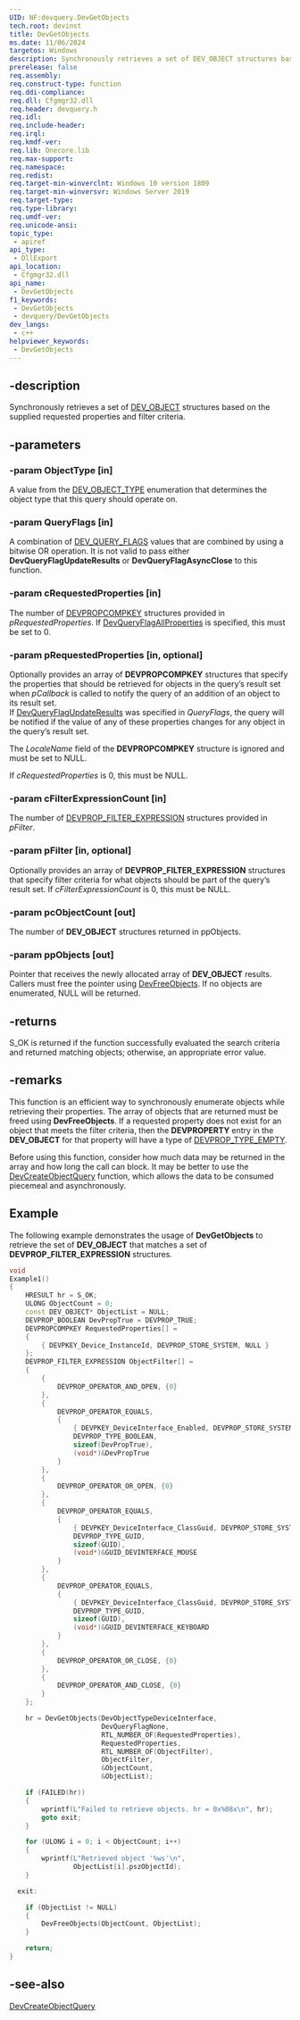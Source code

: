 ```yaml
---
UID: NF:devquery.DevGetObjects
tech.root: devinst
title: DevGetObjects
ms.date: 11/06/2024
targetos: Windows
description: Synchronously retrieves a set of DEV_OBJECT structures based on the supplied requested properties and filter criteria.
prerelease: false
req.assembly: 
req.construct-type: function
req.ddi-compliance: 
req.dll: Cfgmgr32.dll
req.header: devquery.h
req.idl: 
req.include-header: 
req.irql: 
req.kmdf-ver: 
req.lib: Onecore.lib
req.max-support: 
req.namespace: 
req.redist: 
req.target-min-winverclnt: Windows 10 version 1809
req.target-min-winversvr: Windows Server 2019
req.target-type: 
req.type-library: 
req.umdf-ver: 
req.unicode-ansi: 
topic_type:
 - apiref
api_type:
 - DllExport
api_location:
 - Cfgmgr32.dll
api_name:
 - DevGetObjects
f1_keywords:
 - DevGetObjects
 - devquery/DevGetObjects
dev_langs:
 - c++
helpviewer_keywords:
 - DevGetObjects
---
```


## -description

Synchronously retrieves a set of [DEV_OBJECT](../devquerydef/ns-devquerydef-dev_object.md) structures based on the supplied requested properties and filter criteria.

## -parameters

### -param ObjectType [in]

A value from the [DEV_OBJECT_TYPE](../devquerydef/ne-devquerydef-dev_object_type.md) enumeration that determines the object type that this query should operate on.

### -param QueryFlags [in]

A combination of [DEV_QUERY_FLAGS](../devquerydef/ne-devquerydef-dev_query_flags.md) values that are combined by using a bitwise OR operation. It is not valid to pass either **DevQueryFlagUpdateResults** or **DevQueryFlagAsyncClose** to this function.

### -param cRequestedProperties [in]

The number of [DEVPROPCOMPKEY](/windows-hardware/drivers/install/devpropcompkey) structures provided in *pRequestedProperties*. If [DevQueryFlagAllProperties](../devquerydef/ne-devquerydef-dev_query_flags.md) is specified, this must be set to 0.

### -param pRequestedProperties [in, optional]

Optionally provides an array of **DEVPROPCOMPKEY** structures that specify the properties that should be retrieved for objects in the
query’s result set when *pCallback* is called to notify the query of an addition of an object to its result set.  
If [DevQueryFlagUpdateResults](../devquerydef/ne-devquerydef-dev_query_flags.md) was specified in *QueryFlags*, the query will be notified
if the value of any of these properties changes for any object in the query’s result set.

The *LocaleName* field of the **DEVPROPCOMPKEY** structure is ignored and must be set to NULL.

If *cRequestedProperties* is 0, this must be NULL.

### -param cFilterExpressionCount [in]

The number of [DEVPROP_FILTER_EXPRESSION](../devfiltertypes/ns-devfiltertypes-devprop_filter_expression.md) structures provided in *pFilter*.

### -param pFilter [in, optional]

Optionally provides an array of **DEVPROP_FILTER_EXPRESSION** structures that specify filter criteria for what objects should be part
of the query’s result set. If *cFilterExpressionCount* is 0, this must be NULL.

### -param pcObjectCount [out]

The number of **DEV_OBJECT** structures returned in ppObjects.

### -param ppObjects [out]

Pointer that receives the newly allocated array of **DEV_OBJECT** results. Callers must free the pointer using [DevFreeObjects](nf-devquery-devfreeobjects.md). If no objects are enumerated, NULL will be returned.

## -returns

S_OK is returned if the function successfully evaluated the search criteria and returned matching objects; otherwise, an appropriate error value.

## -remarks

This function is an efficient way to synchronously enumerate objects while retrieving their properties. The array of objects that are returned must be freed using **DevFreeObjects**. If a requested property does not exist for an object that meets the filter criteria, then the **DEVPROPERTY** entry in the **DEV_OBJECT** for that property will have a type of [DEVPROP_TYPE_EMPTY](/windows-hardware/drivers/install/devprop-type-empty). 

Before using this function, consider how much data may be returned in the array and how long the call can block. It may be better to use the [DevCreateObjectQuery](nf-devquery-devcreateobjectquery.md) function, which allows the data to be consumed piecemeal and asynchronously.

## Example

The following example demonstrates the usage of **DevGetObjects** to retrieve the set of **DEV_OBJECT** that matches a set of **DEVPROP_FILTER_EXPRESSION** structures.

```cpp
void
Example1()
{
    HRESULT hr = S_OK;
    ULONG ObjectCount = 0;
    const DEV_OBJECT* ObjectList = NULL;
    DEVPROP_BOOLEAN DevPropTrue = DEVPROP_TRUE;
    DEVPROPCOMPKEY RequestedProperties[] =
    {
        { DEVPKEY_Device_InstanceId, DEVPROP_STORE_SYSTEM, NULL }
    };
    DEVPROP_FILTER_EXPRESSION ObjectFilter[] =
    {
        {
            DEVPROP_OPERATOR_AND_OPEN, {0}
        },
        {
            DEVPROP_OPERATOR_EQUALS,
            {
                { DEVPKEY_DeviceInterface_Enabled, DEVPROP_STORE_SYSTEM, NULL },
                DEVPROP_TYPE_BOOLEAN,
                sizeof(DevPropTrue),
                (void*)&DevPropTrue
            }
        },
        {
            DEVPROP_OPERATOR_OR_OPEN, {0}
        },
        {
            DEVPROP_OPERATOR_EQUALS,
            {
                { DEVPKEY_DeviceInterface_ClassGuid, DEVPROP_STORE_SYSTEM, NULL },
                DEVPROP_TYPE_GUID,
                sizeof(GUID),
                (void*)&GUID_DEVINTERFACE_MOUSE
            }
        },
        {
            DEVPROP_OPERATOR_EQUALS,
            {
                { DEVPKEY_DeviceInterface_ClassGuid, DEVPROP_STORE_SYSTEM, NULL },
                DEVPROP_TYPE_GUID,
                sizeof(GUID),
                (void*)&GUID_DEVINTERFACE_KEYBOARD
            }
        },
        {
            DEVPROP_OPERATOR_OR_CLOSE, {0}
        },
        {
            DEVPROP_OPERATOR_AND_CLOSE, {0}
        }
    };

    hr = DevGetObjects(DevObjectTypeDeviceInterface,
                       DevQueryFlagNone,
                       RTL_NUMBER_OF(RequestedProperties),
                       RequestedProperties,
                       RTL_NUMBER_OF(ObjectFilter),
                       ObjectFilter,
                       &ObjectCount,
                       &ObjectList);

    if (FAILED(hr))
    {
        wprintf(L"Failed to retrieve objects. hr = 0x%08x\n", hr);
        goto exit;
    }

    for (ULONG i = 0; i < ObjectCount; i++)
    {
        wprintf(L"Retrieved object '%ws'\n",
                ObjectList[i].pszObjectId);
    }

  exit:

    if (ObjectList != NULL)
    {
        DevFreeObjects(ObjectCount, ObjectList);
    }

    return;
}
```

## -see-also

[DevCreateObjectQuery](nf-devquery-devcreateobjectquery.md)